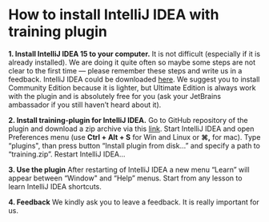 # How to install IntelliJ IDEA with training plugin

**1. Install IntelliJ IDEA 15 to your computer.**
	It is not difficult (especially if it is already installed). We are doing it quite often so maybe some steps are not clear to the first time — please remember these steps and write us in a feedback. IntelliJ IDEA could be downloaded [here](https://www.jetbrains.com/idea/download/). We suggest you to install Community Edition because it is lighter, but Ultimate Edition is always work with the plugin and is absolutely free for you (ask your JetBrains ambassador if you still haven’t heard about it). 

**2. Install training-plugin for IntelliJ IDEA.**
	Go to GitHub repository of the plugin and download a zip archive via this [link](https://github.com/karashevich/training/raw/master/training.zip). Start IntelliJ IDEA and open Preferences menu (use **Ctrl + Alt + S** for Win and Linux or **⌘,** for mac). Type “plugins", than press button “Install plugin from disk…”  and specify a path to “training.zip”. Restart IntelliJ IDEA...

**3. Use the plugin**
	After restarting of IntelliJ IDEA a new menu “Learn” will appear between “Window" and “Help” menus. Start from any lesson to learn IntelliJ IDEA shortcuts. 

**4. Feedback**
	We kindly ask you to leave a feedback. It is really important for us.
